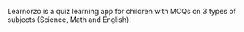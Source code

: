 Learnorzo is a quiz learning app for children with MCQs on 3 types of subjects (Science, Math and English).
